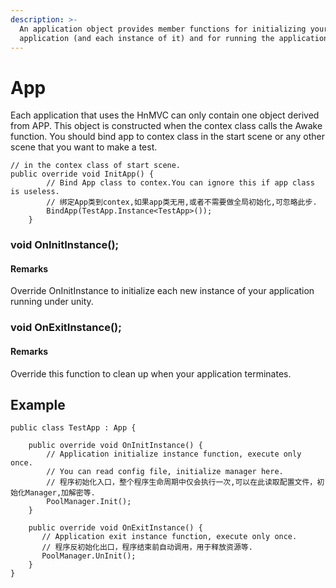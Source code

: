 ```yaml
---
description: >-
  An application object provides member functions for initializing your
  application (and each instance of it) and for running the application.
---
```


# App

 Each application that uses the HnMVC  can only contain one object derived from APP.  This object is constructed when the contex class calls the Awake function.  You should bind app to contex class in the start scene or any other scene that you want to make a test.

```text
// in the contex class of start scene.
public override void InitApp() {
        // Bind App class to contex.You can ignore this if app class is useless.
        // 绑定App类到contex,如果app类无用,或者不需要做全局初始化,可忽略此步.
        BindApp(TestApp.Instance<TestApp>());
    }
```

### void OnInitInstance\(\);

#### Remarks

 Override OnInitInstance to initialize each new instance of your application running under unity. 

### void OnExitInstance\(\);

#### Remarks

 Override this function to clean up when your application terminates.

## Example

```text
public class TestApp : App {

    public override void OnInitInstance() {
        // Application initialize instance function, execute only once. 
        // You can read config file, initialize manager here.
        // 程序初始化入口，整个程序生命周期中仅会执行一次,可以在此读取配置文件，初始化Manager,加解密等.
        PoolManager.Init();
    }

    public override void OnExitInstance() {
       // Application exit instance function, execute only once.
       // 程序反初始化出口，程序结束前自动调用，用于释放资源等.
       PoolManager.UnInit();
    }
}

```

